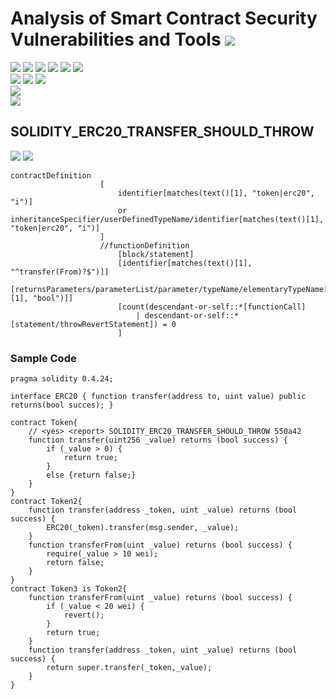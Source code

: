 # Analysis of Smart Contract Security Vulnerabilities and Tools ![](https://img.shields.io/badge/-Live-brightgreen)
![](https://img.shields.io/badge/Batch-UG21CYS-lightgreen) ![](https://img.shields.io/badge/Batch-PG21CYS-green) ![](https://img.shields.io/badge/Batch-UG22CYS-lightgreen) ![](https://img.shields.io/badge/Batch-PG21CYS-green) ![](https://img.shields.io/badge/Batch-PhD-darkgreen) ![](https://img.shields.io/badge/-B_RIG-darkgreen)<br/>   ![](https://img.shields.io/badge/BlockchainCourse-21CY712-green)  ![](https://img.shields.io/badge/-M.Tech_Dissertation-blue) ![](https://img.shields.io/badge/Focus-Smart_Contract_Security-yellow) <br/>
![](https://img.shields.io/badge/Blockchain-Ethereum-blue)   <br/> 
![](https://img.shields.io/badge/Language-Solidity-blue)

## SOLIDITY_ERC20_TRANSFER_SHOULD_THROW

![](https://img.shields.io/badge/Pattern_ID-550a42-gold) ![](https://img.shields.io/badge/Severity-1-brown) 

```
contractDefinition
                    [
                        identifier[matches(text()[1], "token|erc20", "i")]
                        or inheritanceSpecifier/userDefinedTypeName/identifier[matches(text()[1], "token|erc20", "i")]
                    ]
                    //functionDefinition
                        [block/statement]
                        [identifier[matches(text()[1], "^transfer(From)?$")]]
                        [returnsParameters/parameterList/parameter/typeName/elementaryTypeName[matches(text()[1], "bool")]]
                        [count(descendant-or-self::*[functionCall]
                            | descendant-or-self::*[statement/throwRevertStatement]) = 0
                        ]
```

### Sample Code

```
pragma solidity 0.4.24;

interface ERC20 { function transfer(address to, uint value) public returns(bool succes); }

contract Token{
	// <yes> <report> SOLIDITY_ERC20_TRANSFER_SHOULD_THROW 550a42
	function transfer(uint256 _value) returns (bool success) {
		if (_value > 0) {
			return true;
		}
		else {return false;}
	}
}
contract Token2{	
	function transfer(address _token, uint _value) returns (bool success) {
		ERC20(_token).transfer(msg.sender, _value);
	}
	function transferFrom(uint _value) returns (bool success) {
		require(_value > 10 wei);
		return false;
	}
}
contract Token3 is Token2{
	function transferFrom(uint _value) returns (bool success) {
		if (_value < 20 wei) {
			revert();
		}
		return true;
	}
	function transfer(address _token, uint _value) returns (bool success) {
		return super.transfer(_token,_value);
	}
}
```
